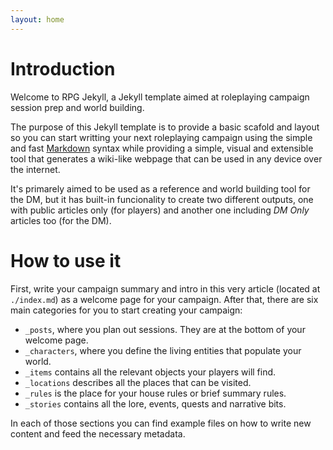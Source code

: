 ```yaml
---
layout: home
---
```


# Introduction

Welcome to RPG Jekyll, a Jekyll template aimed at roleplaying campaign session prep and world building.

The purpose of this Jekyll template is to provide a basic scafold and layout so you can start writting your next roleplaying campaign using the simple and fast [Markdown](https://github.com/adam-p/markdown-here/wiki/Markdown-Cheatsheet) syntax while providing a simple, visual and extensible tool that generates a wiki-like webpage that can be used in any device over the internet.

It's primarely aimed to be used as a reference and world building tool for the DM, but it has built-in funcionality to create two different outputs, one with public articles only (for players) and another one including *DM Only* articles too (for the DM).

# How to use it

First, write your campaign summary and intro in this very article (located at `./index.md`) as a welcome page for your campaign. After that, there are six main categories for you to start creating your campaign:

* `_posts`, where you plan out sessions. They are at the bottom of your welcome page.
* `_characters`, where you define the living entities that populate your world.
* `_items` contains all the relevant objects your players will find.
* `_locations` describes all the places that can be visited.
* `_rules` is the place for your house rules or brief summary rules.
* `_stories` contains all the lore, events, quests and narrative bits.

In each of those sections you can find example files on how to write new content and feed the necessary metadata.